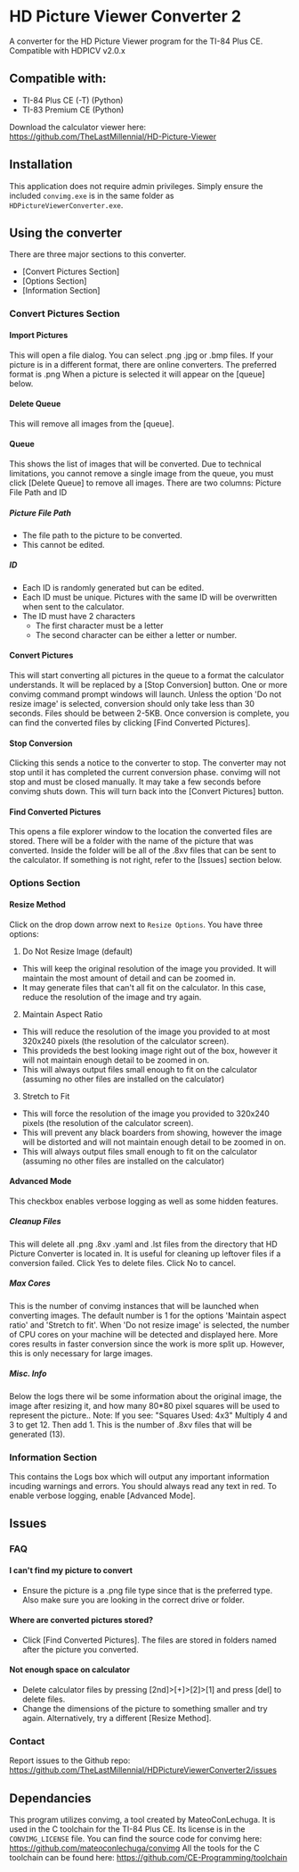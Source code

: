 # HD Picture Viewer Converter 2
A converter for the HD Picture Viewer program for the TI-84 Plus CE. 
Compatible with HDPICV v2.0.x

## Compatible with:
* TI-84 Plus CE (-T) (Python) 
* TI-83 Premium CE (Python) 

Download the calculator viewer here: https://github.com/TheLastMillennial/HD-Picture-Viewer

## Installation 
This application does not require admin privileges. Simply ensure the included `convimg.exe` is in the same folder as `HDPictureViewerConverter.exe`.

## Using the converter
There are three major sections to this converter. 
* [Convert Pictures Section]
* [Options Section]
* [Information Section]


### Convert Pictures Section
#### Import Pictures
This will open a file dialog. You can select .png .jpg or .bmp files. If your picture is in a different format, there are online converters. The preferred format is .png
When a picture is selected it will appear on the [queue] below. 

#### Delete Queue
This will remove all images from the [queue]. 

#### Queue
This shows the list of images that will be converted. Due to technical limitations, you cannot remove a single image from the queue, you must click [Delete Queue] to remove all images.
There are two columns: Picture File Path and ID
##### Picture File Path
* The file path to the picture to be converted.
* This cannot be edited.
##### ID
* Each ID is randomly generated but can be edited.
* Each ID must be unique. Pictures with the same ID will be overwritten when sent to the calculator.
* The ID must have 2 characters
    * The first character must be a letter
	* The second character can be either a letter or number.

#### Convert Pictures
This will start converting all pictures in the queue to a format the calculator understands. It will be replaced by a [Stop Conversion] button.
One or more convimg command prompt windows will launch.
Unless the option 'Do not resize image' is selected, conversion should only take less than 30 seconds. Files should be between 2-5KB.
Once conversion is complete, you can find the converted files by clicking [Find Converted Pictures].

#### Stop Conversion
Clicking this sends a notice to the converter to stop. The converter may not stop until it has completed the current conversion phase.
convimg will not stop and must be closed manually. It may take a few seconds before convimg shuts down.
This will turn back into the [Convert Pictures] button.

#### Find Converted Pictures
This opens a file explorer window to the location the converted files are stored. There will be a folder with the name of the picture that was converted.
Inside the folder will be all of the .8xv files that can be sent to the calculator. If something is not right, refer to the [Issues] section below.


### Options Section
#### Resize Method
Click on the drop down arrow next to `Resize Options`. You have three options:
1. Do Not Resize Image (default)
  - This will keep the original resolution of the image you provided. It will maintain the most amount of detail and can be zoomed in.
  - It may generate files that can't all fit on the calculator. In this case, reduce the resolution of the image and try again.
2. Maintain Aspect Ratio
  - This will reduce the resolution of the image you provided to at most 320x240 pixels (the resolution of the calculator screen). 
  - This provideds the best looking image right out of the box, however it will not maintain enough detail to be zoomed in on.
  - This will always output files small enough to fit on the calculator (assuming no other files are installed on the calculator)
3. Stretch to Fit
  - This will force the resolution of the image you provided to 320x240 pixels (the resolution of the calculator screen). 
  - This will prevent any black boarders from showing, however the image will be distorted and will not maintain enough detail to be zoomed in on.
  - This will always output files small enough to fit on the calculator (assuming no other files are installed on the calculator)

#### Advanced Mode
This checkbox enables verbose logging as well as some hidden features.

##### Cleanup Files
This will delete all .png .8xv .yaml and .lst files from the directory that HD Picture Converter is located in.
It is useful for cleaning up leftover files if a conversion failed. Click Yes to delete files. Click No to cancel.

##### Max Cores
This is the number of convimg instances that will be launched when converting images.
The default number is 1 for the options 'Maintain aspect ratio' and 'Stretch to fit'.
When 'Do not resize image' is selected, the number of CPU cores on your machine will be detected and displayed here.
More cores results in faster conversion since the work is more split up. However, this is only necessary for large images.

##### Misc. Info
Below the logs there wil be some information about the original image, the image after resizing it, and how many 80*80 pixel squares will be used to represent the picture..
Note: If you see: "Squares Used: 4x3" Multiply 4 and 3 to get 12. Then add 1. This is the number of .8xv files that will be generated (13).


### Information Section
This contains the Logs box which will output any important information incuding warnings and errors. You should always read any text in red.
To enable verbose logging, enable [Advanced Mode].

## Issues
### FAQ
#### I can't find my picture to convert
* Ensure the picture is a .png file type since that is the preferred type. Also make sure you are looking in the correct drive or folder.

#### Where are converted pictures stored?
* Click [Find Converted Pictures]. The files are stored in folders named after the picture you converted.

#### Not enough space on calculator
* Delete calculator files by pressing [2nd]>[+]>[2]>[1] and press [del] to delete files.
* Change the dimensions of the picture to something smaller and try again. Alternatively, try a different [Resize Method].

### Contact
Report issues to the Github repo: https://github.com/TheLastMillennial/HDPictureViewerConverter2/issues

## Dependancies
This program utilizes convimg, a tool created by MateoConLechuga. It is used in the C toolchain for the TI-84 Plus CE. Its license is in the `CONVIMG_LICENSE` file.
You can find the source code for convimg here: https://github.com/mateoconlechuga/convimg
All the tools for the C toolchain can be found here: https://github.com/CE-Programming/toolchain